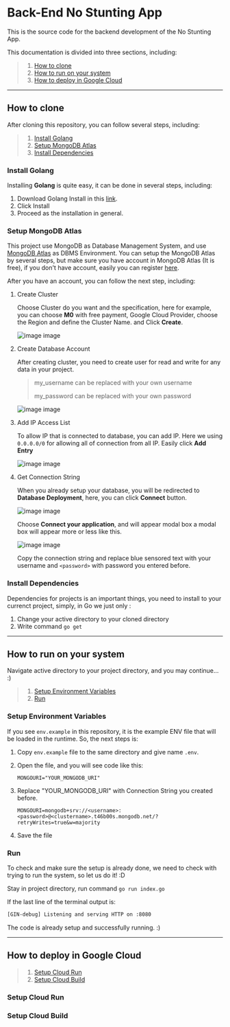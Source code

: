# Back-End No Stunting App

This is the source code for the backend development of the No Stunting App.

This documentation is divided into three sections, including:

> 1. [How to clone](#how-to-clone)
> 2. [How to run on your system](#how-to-run-on-your-system)
> 3. [How to deploy in Google Cloud](#how-to-deploy-in-google-cloud)

---

## How to clone

After cloning this repository, you can follow several steps, including:

> 1. [Install Golang](#install-golang)
> 2. [Setup MongoDB Atlas](#setup-mongodb-atlas)
> 3. [Install Dependencies](#install-dependencies)

### Install Golang

Installing **Golang** is quite easy, it can be done in several steps, including:

1. Download Golang Install in this [link](https://go.dev/dl/).
2. Click Install
3. Proceed as the installation in general.

### Setup MongoDB Atlas

This project use MongoDB as Database Management System, and use [MongoDB Atlas](https://www.mongodb.com/atlas/database) as DBMS Environment. You can setup the MongoDB Atlas by several steps, but make sure you have account in MongoDB Atlas (It is free), if you don't have account, easily you can register [here](https://www.mongodb.com/cloud/atlas/register).

After you have an account, you can follow the next step, including:

1. Create Cluster

    Choose Cluster do you want and the specification, here for example, you can choose **M0** with free payment, Google Cloud Provider, choose the Region and define the Cluster Name. and Click **Create**.

      ![image image](readme/1.PNG)

2. Create Database Account

    After creating cluster, you need to create user for read and write for any data in your project.

    > my_username can be replaced with your own username
    >
    > my_password can be replaced with your own password

      ![image image](readme/2.PNG)

3. Add IP Access List

    To allow IP that is connected to database, you can add IP. Here we using `0.0.0.0/0` for allowing all of connection from all IP. Easily click **Add Entry**

      ![image image](readme/3.PNG)

4. Get Connection String

    When you already setup your database, you will be redirected to **Database Deployment**, here, you can click **Connect** button.

      ![image image](readme/4.PNG)

    Choose **Connect your application**, and will appear modal box a modal box will appear more or less like this.

      ![image image](readme/5.PNG)

    Copy the connection string and replace blue sensored text with your username and `<password>` with password you entered before.

### Install Dependencies

Dependencies for projects is an important things, you need to install to your currenct project, simply, in Go we just only :

1. Change your active directory to your cloned directory
2. Write command `go get`

---

## How to run on your system

Navigate active directory to your project directory, and you may continue... :)

> 1. [Setup Environment Variables](#setup-environment-variables)
> 2. [Run](#run)

### Setup Environment Variables

If you see `env.example` in this repository, it is the example ENV file that will be loaded in the runtime. So, the next steps is:

1. Copy `env.example` file to the same directory and give name `.env`.
2. Open the file, and you will see code like this:

    ```env
    MONGOURI="YOUR_MONGODB_URI"
    ```

3. Replace "YOUR_MONGODB_URI" with Connection String you created before.

    ```env
    MONGOURI=mongodb+srv://<username>:<password>@<clustername>.t46b00s.mongodb.net/?retryWrites=true&w=majority
    ```

4. Save the file

### Run

To check and make sure the setup is already done, we need to check with trying to run the system, so let us do it! :D

Stay in project directory, run command `go run index.go`

If the last line of the terminal output is:

```bash
[GIN-debug] Listening and serving HTTP on :8080
```

The code is already setup and successfully running. :)

---

## How to deploy in Google Cloud

> 1. [Setup Cloud Run](#setup-cloud-run)
> 2. [Setup Cloud Build](#setup-cloud-build)

### Setup Cloud Run

### Setup Cloud Build
